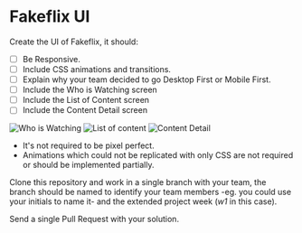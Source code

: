 # Fakeflix UI

Create the UI of Fakeflix, it should:

- [ ] Be Responsive.
- [ ] Include CSS animations and transitions.
- [ ] Explain why your team decided to go Desktop First or Mobile First.
- [ ] Include the Who is Watching screen
- [ ] Include the List of Content screen
- [ ] Include the Content Detail screen

![Who is Watching](https://github.com/ableco/code-school/blob/master/_media/m3w3/who-is-watching.png)
![List of content](https://github.com/ableco/code-school/blob/master/_media/m3w3/content-list.png)
![Content Detail](https://github.com/ableco/code-school/blob/master/_media/m3w3/content-detail.jpg)

- It's not required to be pixel perfect.
- Animations which could not be replicated with only CSS are not required or should be implemented partially.

Clone this repository and work in a single branch with your team, the branch should be named to identify your team members -eg. you could use your initials to name it- and the extended project week (_w1_ in this case).

Send a single Pull Request with your solution.
